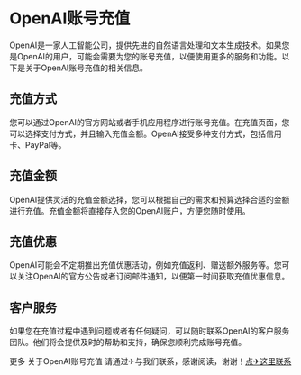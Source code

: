 # OpenAI账号充值

OpenAI是一家人工智能公司，提供先进的自然语言处理和文本生成技术。如果您是OpenAI的用户，可能会需要为您的账号充值，以便使用更多的服务和功能。以下是关于OpenAI账号充值的相关信息。

## 充值方式

您可以通过OpenAI的官方网站或者手机应用程序进行账号充值。在充值页面，您可以选择支付方式，并且输入充值金额。OpenAI接受多种支付方式，包括信用卡、PayPal等。

## 充值金额

OpenAI提供灵活的充值金额选择，您可以根据自己的需求和预算选择合适的金额进行充值。充值金额将直接存入您的OpenAI账户，方便您随时使用。

## 充值优惠

OpenAI可能会不定期推出充值优惠活动，例如充值返利、赠送额外服务等。您可以关注OpenAI的官方公告或者订阅邮件通知，以便第一时间获取充值优惠信息。

## 客户服务

如果您在充值过程中遇到问题或者有任何疑问，可以随时联系OpenAI的客户服务团队。他们将会提供及时的帮助和支持，确保您顺利完成账号充值。

更多 关于OpenAI账号充值 请通过✈与我们联系，感谢阅读，谢谢！[点✈这里联系](https://abc.k02.cc)